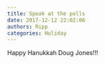 ```yaml
---
title: Speak at the polls
date: 2017-12-12 22:02:06
authors: Ripp
categories: Holiday
---
```


 Happy Hanukkah Doug Jones!!!